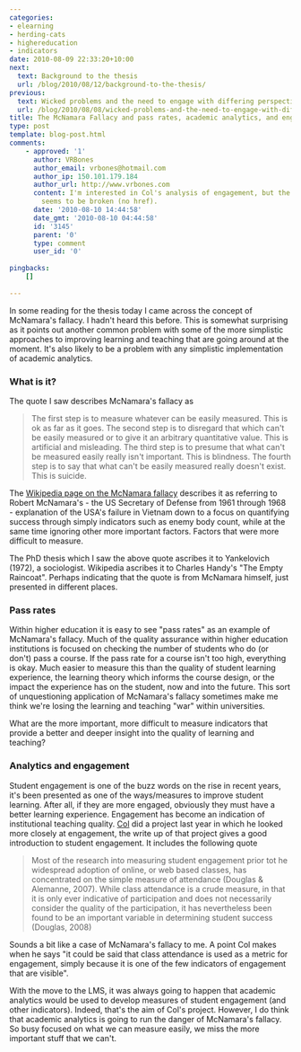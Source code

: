 ```yaml
---
categories:
- elearning
- herding-cats
- highereducation
- indicators
date: 2010-08-09 22:33:20+10:00
next:
  text: Background to the thesis
  url: /blog/2010/08/12/background-to-the-thesis/
previous:
  text: Wicked problems and the need to engage with differing perspectives
  url: /blog/2010/08/08/wicked-problems-and-the-need-to-engage-with-differing-perspectives/
title: The McNamara Fallacy and pass rates, academic analytics, and engagement
type: post
template: blog-post.html
comments:
    - approved: '1'
      author: VRBones
      author_email: vrbones@hotmail.com
      author_ip: 150.101.179.184
      author_url: http://www.vrbones.com
      content: I'm interested in Col's analysis of engagement, but the link to the writeup
        seems to be broken (no href).
      date: '2010-08-10 14:44:58'
      date_gmt: '2010-08-10 04:44:58'
      id: '3145'
      parent: '0'
      type: comment
      user_id: '0'
    
pingbacks:
    []
    
---
```

In some reading for the thesis today I came across the concept of McNamara's fallacy. I hadn't heard this before. This is somewhat surprising as it points out another common problem with some of the more simplistic approaches to improving learning and teaching that are going around at the moment. It's also likely to be a problem with any simplistic implementation of academic analytics.

### What is it?

The quote I saw describes McNamara's fallacy as

> The first step is to measure whatever can be easily measured. This is ok as far as it goes. The second step is to disregard that which can't be easily measured or to give it an arbitrary quantitative value. This is artificial and misleading. The third step is to presume that what can't be measured easily really isn't important. This is blindness. The fourth step is to say that what can't be easily measured really doesn't exist. This is suicide.

The [Wikipedia page on the McNamara fallacy](http://en.wikipedia.org/wiki/McNamara_fallacy) describes it as referring to Robert McNamara's - the US Secretary of Defense from 1961 through 1968 - explanation of the USA's failure in Vietnam down to a focus on quantifying success through simply indicators such as enemy body count, while at the same time ignoring other more important factors. Factors that were more difficult to measure.

The PhD thesis which I saw the above quote ascribes it to Yankelovich (1972), a sociologist. Wikipedia ascribes it to Charles Handy's "The Empty Raincoat". Perhaps indicating that the quote is from McNamara himself, just presented in different places.

### Pass rates

Within higher education it is easy to see "pass rates" as an example of McNamara's fallacy. Much of the quality assurance within higher education institutions is focused on checking the number of students who do (or don't) pass a course. If the pass rate for a course isn't too high, everything is okay. Much easier to measure this than the quality of student learning experience, the learning theory which informs the course design, or the impact the experience has on the student, now and into the future. This sort of unquestioning application of McNamara's fallacy sometimes make me think we're losing the learning and teaching "war" within universities.

What are the more important, more difficult to measure indicators that provide a better and deeper insight into the quality of learning and teaching?

### Analytics and engagement

Student engagement is one of the buzz words on the rise in recent years, it's been presented as one of the ways/measures to improve student learning. After all, if they are more engaged, obviously they must have a better learning experience. Engagement has become an indication of institutional teaching quality. [Col](http://beerc.wordpress.com/) did a project last year in which he looked more closely at engagement, the write up of that project gives a good introduction to student engagement. It includes the following quote

> Most of the research into measuring student engagement prior tot he widespread adoption of online, or web based classes, has concentrated on the simple measure of attendance (Douglas & Alemanne, 2007). While class attendance is a crude measure, in that it is only ever indicative of participation and does not necessarily consider the quality of the participation, it has nevertheless been found to be an important variable in determining student success (Douglas, 2008)

Sounds a bit like a case of McNamara's fallacy to me. A point Col makes when he says "it could be said that class attendance is used as a metric for engagement, simply because it is one of the few indicators of engagement that are visible".

With the move to the LMS, it was always going to happen that academic analytics would be used to develop measures of student engagement (and other indicators). Indeed, that's the aim of Col's project. However, I do think that academic analytics is going to run the danger of McNamara's fallacy. So busy focused on what we can measure easily, we miss the more important stuff that we can't.